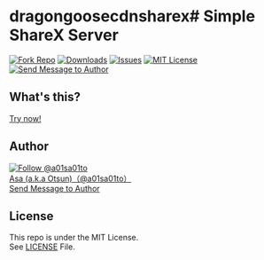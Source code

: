 # dragongoosecdnsharex# Simple ShareX Server

[![Fork Repo](https://img.shields.io/github/forks/a01sa01to/https://github.com/Dragonshadow14/dragongoosecdnsharex?style=social&maxAge=3600)](https://github.com/a01sa01to/https://github.com/Dragonshadow14/dragongoosecdnsharex/fork) [![Downloads](https://img.shields.io/github/downloads/a01sa01to/https://github.com/Dragonshadow14/dragongoosecdnsharex/total?maxAge=3600, "Download")](https://github.com/a01sa01to/https://github.com/Dragonshadow14/dragongoosecdnsharex/releases) [![Issues](https://img.shields.io/github/issues/a01sa01to/https://github.com/Dragonshadow14/dragongoosecdnsharex?maxAge=3600, "Issues")](https://github.com/a01sa01to/https://github.com/Dragonshadow14/dragongoosecdnsharex/issues) [![MIT License](https://img.shields.io/github/license/a01sa01to/https://github.com/Dragonshadow14/dragongoosecdnsharex?maxAge=3600, "License")](https://github.com/a01sa01to/https://github.com/Dragonshadow14/dragongoosecdnsharex/blob/master/LICENSE) [![Send Message to Author](https://img.shields.io/static/v1?style=flat&logo=twitter&label=Message&color=1da1f2&link=https%3A%2F%2Ftwitter.com%2Fmessages%2Fcompose%3Frecipient_id%3D4273512934&link=https%3A%2F%2Ftwitter.com%2Fmessages%2Fcompose%3Frecipient_id%3D4273512934&message=%40a01sa01to&maxAge=3600, "Send Message to Author")](https://twitter.com/messages/compose?recipient_id=4273512934)<br>

## What's this?

[Try now!](https://repos.a01sa01to.com/https://github.com/Dragonshadow14/dragongoosecdnsharex/)

## Author

[![Follow @a01sa01to](https://img.shields.io/twitter/follow/a01sa01to?label=Follow&style=social&maxAge=3600, "Follow")](https://twitter.com/intent/follow?screen_name=a01sa01to)<br>
[Asa (a.k.a Otsun)（@a01sa01to）](https://twitter.com/a01sa01to)<br>
[Send Message to Author](https://twitter.com/messages/compose?recipient_id=4273512934)

## License

This repo is under the MIT License.<br>
See [LICENSE](https://github.com/a01sa01to/https://github.com/Dragonshadow14/dragongoosecdnsharex/blob/master/LICENSE) File.

